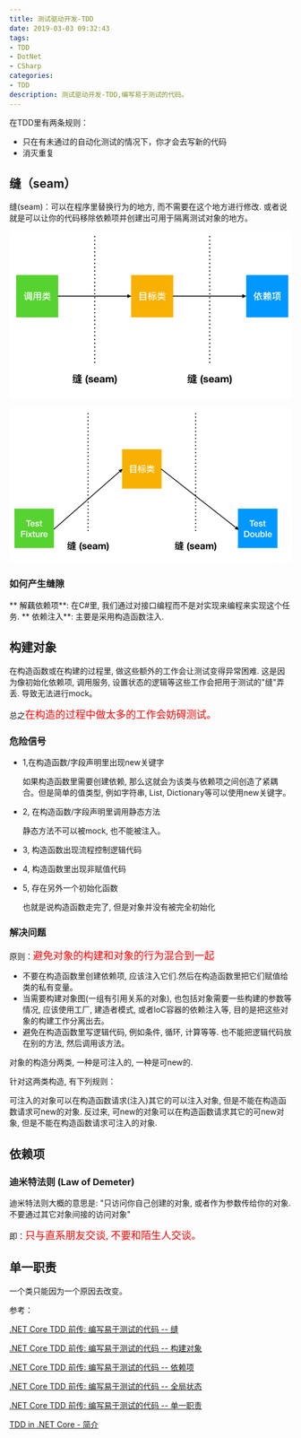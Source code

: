 ```yaml
---
title: 测试驱动开发-TDD
date: 2019-03-03 09:32:43
tags:
- TDD
- DotNet
- CSharp
categories: 
- TDD
description: 测试驱动开发-TDD,编写易于测试的代码。
---
```


在TDD里有两条规则：

* 只在有未通过的自动化测试的情况下，你才会去写新的代码
* 消灭重复

## 缝（seam）

缝(seam)：可以在程序里替换行为的地方, 而不需要在这个地方进行修改. 或者说就是可以让你的代码移除依赖项并创建出可用于隔离测试对象的地方。

![986268-20180725142733785-493363445.png](/img/986268-20180725142733785-493363445.png)

![986268-20180725143023231-912593540.png](/img/986268-20180725143023231-912593540.png)

### 如何产生缝隙

** 解藕依赖项**: 在C#里, 我们通过对接口编程而不是对实现来编程来实现这个任务.
** 依赖注入**: 主要是采用构造函数注入.

## 构建对象

在构造函数或在构建的过程里, 做这些额外的工作会让测试变得异常困难. 这是因为像初始化依赖项, 调用服务, 设置状态的逻辑等这些工作会把用于测试的"缝"弄丢. 导致无法进行mock。

总之<font color=#ff0000 size=4 face="黑体">在构造的过程中做太多的工作会妨碍测试。</font>

### 危险信号

* 1,在构造函数/字段声明里出现new关键字

  如果构造函数里需要创建依赖, 那么这就会为该类与依赖项之间创造了紧耦合。但是简单的值类型, 例如字符串, List, Dictionary等可以使用new关键字。

* 2, 在构造函数/字段声明里调用静态方法

  静态方法不可以被mock, 也不能被注入。

* 3, 构造函数出现流程控制逻辑代码

* 4, 构造函数里出现非赋值代码

* 5, 存在另外一个初始化函数

  也就是说构造函数走完了, 但是对象并没有被完全初始化

### 解决问题

原则：<font color=#ff0000 size=4 face="黑体">避免对象的构建和对象的行为混合到一起</font>

* 不要在构造函数里创建依赖项, 应该注入它们.然后在构造函数里把它们赋值给类的私有变量。
* 当需要构建对象图(一组有引用关系的对象), 也包括对象需要一些构建的参数等情况, 应该使用工厂, 建造者模式, 或者IoC容器的依赖注入等, 目的是把这些对象的构建工作分离出去。
* 避免在构造函数里写逻辑代码, 例如条件, 循环, 计算等等. 也不能把逻辑代码放在别的方法, 然后调用该方法。

对象的构造分两类, 一种是可注入的, 一种是可new的.

针对这两类构造, 有下列规则：

可注入的对象可以在构造函数请求(注入)其它的可以注入对象, 但是不能在构造函数请求可new的对象.
反过来, 可new的对象可以在构造函数请求其它的可new对象, 但是不能在构造函数请求可注入的对象.

## 依赖项

### 迪米特法则 (Law of Demeter)

迪米特法则大概的意思是: "只访问你自己创建的对象, 或者作为参数传给你的对象. 不要通过其它对象间接的访问对象"

即：<font color=#ff0000 size=4 face="黑体">只与直系朋友交谈, 不要和陌生人交谈。</font>

## 单一职责

一个类只能因为一个原因去改变。

参考：

[.NET Core TDD 前传: 编写易于测试的代码 -- 缝](https://www.cnblogs.com/cgzl/p/9365955.html)

[.NET Core TDD 前传: 编写易于测试的代码 -- 构建对象](https://www.cnblogs.com/cgzl/p/9375655.html)

[.NET Core TDD 前传: 编写易于测试的代码 -- 依赖项](https://www.cnblogs.com/cgzl/p/9389176.html)

[.NET Core TDD 前传: 编写易于测试的代码 -- 全局状态](https://www.cnblogs.com/cgzl/p/9399563.html)

[.NET Core TDD 前传: 编写易于测试的代码 -- 单一职责](https://www.cnblogs.com/cgzl/p/9429557.html)

[TDD in .NET Core - 简介](https://www.cnblogs.com/cgzl/p/9655053.html)